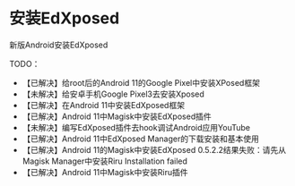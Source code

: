 # 安装EdXposed

新版Android安装EdXposed

TODO：

* 【已解决】给root后的Android 11的Google Pixel中安装XPosed框架
* 【未解决】给安卓手机Google Pixel3去安装Xposed
* 【已解决】在Android 11中安装EdXposed框架
* 【已解决】Android 11中Magisk中安装EdXposed插件
* 【未解决】编写EdXposed插件去hook调试Android应用YouTube
* 【已解决】Android 11中EdXposed Manager的下载安装和基本使用
* 【已解决】Android 11的Magisk中安装EdXposed 0.5.2.2结果失败：请先从Magisk Manager中安装Riru Installation failed
* 【已解决】Android 11中Magisk中安装Riru插件
